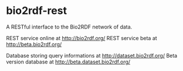 bio2rdf-rest
============

A RESTful interface to the Bio2RDF network of data.

REST service online at http://bio2rdf.org/
REST service beta at http://beta.bio2rdf.org/

Database storing query informations at http://dataset.bio2rdf.org/
Beta version database at http://beta.dataset.bio2rdf.org/
